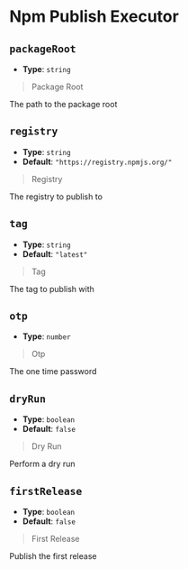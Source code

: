 <!-- Generated by @storm-software/untyped -->
<!-- Do not edit this file directly -->

# Npm Publish Executor

## `packageRoot`

- **Type**: `string`

> Package Root

The path to the package root

## `registry`

- **Type**: `string`
- **Default**: `"https://registry.npmjs.org/"`

> Registry

The registry to publish to

## `tag`

- **Type**: `string`
- **Default**: `"latest"`

> Tag

The tag to publish with

## `otp`

- **Type**: `number`

> Otp

The one time password

## `dryRun`

- **Type**: `boolean`
- **Default**: `false`

> Dry Run

Perform a dry run

## `firstRelease`

- **Type**: `boolean`
- **Default**: `false`

> First Release

Publish the first release
